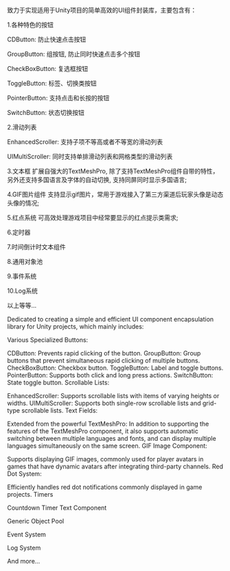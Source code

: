 致力于实现适用于Unity项目的简单高效的UI组件封装库，主要包含有：

1.各种特色的按钮

  CDButton: 防止快速点击按钮
  
  GroupButton: 组按钮, 防止同时快速点击多个按钮
  
  CheckBoxButton: 复选框按钮
  
  ToggleButton: 标签、切换类按钮
  
  PointerButton: 支持点击和长按的按钮
  
  SwitchButton: 状态切换按钮
  
2.滑动列表

  EnhancedScroller: 支持子项不等高或者不等宽的滑动列表
  
  UIMultiScroller: 同时支持单排滑动列表和网格类型的滑动列表

3.文本框
  扩展自强大的TextMeshPro, 除了支持TextMeshPro组件自带的特性，另外还支持多国语言及字体的自动切换, 支持同屏同时显示多国语言;

4.GIF图片组件
  支持显示gif图片，常用于游戏接入了第三方渠道后玩家头像是动态头像的情况;

5.红点系统
  可高效处理游戏项目中经常要显示的红点提示类需求;
  
6.定时器

7.时间倒计时文本组件

8.通用对象池

9.事件系统

10.Log系统

以上等等...

Dedicated to creating a simple and efficient UI component encapsulation library for Unity projects, which mainly includes:

Various Specialized Buttons:

CDButton: Prevents rapid clicking of the button.
GroupButton: Group buttons that prevent simultaneous rapid clicking of multiple buttons.
CheckBoxButton: Checkbox button.
ToggleButton: Label and toggle buttons.
PointerButton: Supports both click and long press actions.
SwitchButton: State toggle button.
Scrollable Lists:

EnhancedScroller: Supports scrollable lists with items of varying heights or widths.
UIMultiScroller: Supports both single-row scrollable lists and grid-type scrollable lists.
Text Fields:

Extended from the powerful TextMeshPro: In addition to supporting the features of the TextMeshPro component, it also supports automatic switching between multiple languages and fonts, and can display multiple languages simultaneously on the same screen.
GIF Image Component:

Supports displaying GIF images, commonly used for player avatars in games that have dynamic avatars after integrating third-party channels.
Red Dot System:

Efficiently handles red dot notifications commonly displayed in game projects.
Timers

Countdown Timer Text Component

Generic Object Pool

Event System

Log System

And more...

